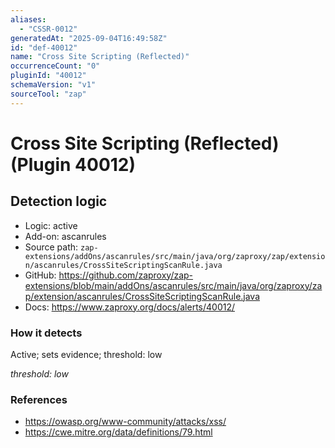```yaml
---
aliases:
  - "CSSR-0012"
generatedAt: "2025-09-04T16:49:58Z"
id: "def-40012"
name: "Cross Site Scripting (Reflected)"
occurrenceCount: "0"
pluginId: "40012"
schemaVersion: "v1"
sourceTool: "zap"
---
```


# Cross Site Scripting (Reflected) (Plugin 40012)

## Detection logic

- Logic: active
- Add-on: ascanrules
- Source path: `zap-extensions/addOns/ascanrules/src/main/java/org/zaproxy/zap/extension/ascanrules/CrossSiteScriptingScanRule.java`
- GitHub: https://github.com/zaproxy/zap-extensions/blob/main/addOns/ascanrules/src/main/java/org/zaproxy/zap/extension/ascanrules/CrossSiteScriptingScanRule.java
- Docs: https://www.zaproxy.org/docs/alerts/40012/

### How it detects

Active; sets evidence; threshold: low

_threshold: low_

### References
- https://owasp.org/www-community/attacks/xss/
- https://cwe.mitre.org/data/definitions/79.html

